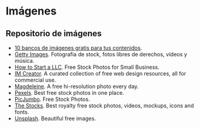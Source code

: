 # Imágenes

## Repositorio de imágenes

- [10 bancos de imágenes gratis para tus contenidos](https://www.40defiebre.com/donde-conseguir-imagenes-contenidos/).
- [Getty Images](http://www.gettyimages.es/). Fotografía de stock, fotos libres de derechos, vídeos y música.
- [How to Start a LLC](https://www.howtostartanllc.org/free-stock-photos/). Free Stock Photos for Small Business.
- [IM Creator](http://imcreator.com/free). A curated collection of free web design resources, all for commercial use.
- [Magdeleine](https://magdeleine.co/). A free hi-resolution photo every day.
- [Pexels](https://www.pexels.com/). Best free stock photos in one place.
- [PicJumbo](https://picjumbo.com/). Free Stock Photos.
- [The Stocks](http://thestocks.im/). Best royalty free stock photos, videos, mockups, icons and fonts.
- [Unsplash](https://unsplash.com/). Beautiful free images.
